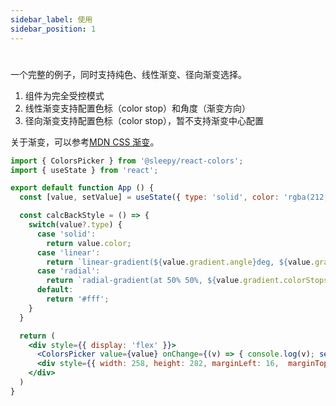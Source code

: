 ```yaml
---
sidebar_label: 使用
sidebar_position: 1
---
```


#

一个完整的例子，同时支持纯色、线性渐变、径向渐变选择。

1. 组件为完全受控模式
2. 线性渐变支持配置色标（color stop）和角度（渐变方向）
3. 径向渐变支持配置色标（color stop），暂不支持渐变中心配置

关于渐变，可以参考[MDN CSS 渐变](https://developer.mozilla.org/zh-CN/docs/Web/CSS/CSS_images/Using_CSS_gradients)。

```jsx preview
import { ColorsPicker } from '@sleepy/react-colors';
import { useState } from 'react';

export default function App () {
  const [value, setValue] = useState({ type: 'solid', color: 'rgba(212,22,22,0.8)' });

  const calcBackStyle = () => {
    switch(value?.type) {
      case 'solid':
        return value.color;
      case 'linear':
        return `linear-gradient(${value.gradient.angle}deg, ${value.gradient.colorStops.map(stop => `${stop.color} ${stop.offset * 100}%`)})`;
      case 'radial':
        return `radial-gradient(at 50% 50%, ${value.gradient.colorStops.map(stop => `${stop.color} ${stop.offset * 100}%`)})`;
      default:
        return '#fff';
    }
  } 

  return (
    <div style={{ display: 'flex' }}>
      <ColorsPicker value={value} onChange={(v) => { console.log(v); setValue(v) }}/>
      <div style={{ width: 258, height: 282, marginLeft: 16,  marginTop: 24, background: calcBackStyle() }} />
    </div>
  )
}
```
